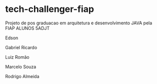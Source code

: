 # tech-challenger-fiap
Projeto de pos graduacao em arquitetura e desenvolvimento JAVA pela FIAP
ALUNOS 5ADJT

<p>Edson</p>
<p>Gabriel Ricardo </p>
<p>Luiz Romão</p>
<p>Marcelo Souza</p>
<p>Rodrigo Almeida</p>

